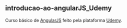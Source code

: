 ## introducao-ao-angularJS_Udemy

Curso básico de [AngularJS](https://www.udemy.com/course/angular-js-na-pratica/) feito pela plataforma [Udemy](https://www.udemy.com/).
